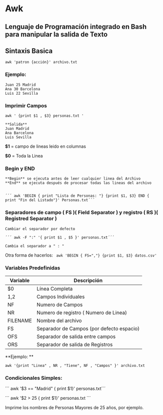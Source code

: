 # Awk

## Lenguaje de Programación integrado en Bash para manipular la salida de Texto

## Sintaxis Basica

```awk 'patron {acción}' archivo.txt ```


### Ejemplo:

	Juan 25 Madrid
	Ana 30 Barcelona
	Luis 22 Sevilla


### Imprimir Campos

``` awk ' {print $1 , $3} personas.txt ' ```

	**Salida**
	Juan Madrid
	Ana Barcelona
	Luis Sevilla

**$1** = campo de lineas leido en columnas

**$0** = Toda la Linea


### Begin y END

	**Begin** se ejecuta antes de leer cualquier linea del Archivo
	**End** se ejecuta después de procesar todas las lineas del archivo


	´´´ awk 'BEGIN { print "Lista de Personas: "} {print $1, $3} END { print "Fin del Listado"}' Personas.txt´´´

	
### Separadores de campo ( FS )( Field Separator ) y registro ( RS )( Registred Separator )

	Cambiar el separador por defecto

	´´´ awk -F ":" '{ print $1 , $5 }' personas.txt´´´

	Cambia el separador a " : "


   Otra forma de hacerlos: ``` awk 'BEGIN { FS=","} {print $1, $3} datos.csv'```


### Variables Predefinidas

|Variable | Descripción |
|---------|-------------|
|$0|Línea Completa|
|$1,$2|Campos Individuales|
|NF|Numero de Campos|
|NR|Numero de registro ( Numero de Linea)|
|FILENAME| Nombre del archivo|
|FS| Separador de Campos (por defecto espacio)|
|OFS| Separador de salida entre campos|
|ORS| Separador de salida de Registros|
 

**Ejemplo: **

``` awk '{print "Linea" , NR , "Tiene", NF , "Campos" }' archivo.txt ```




### Condicionales Simples:

´´´ awk '$3 == "Madrid" { print $1}' personas.txt´´´


´´´ awk '$2 > 25 { print $1}' personas.txt ´´´

Imprime los nombres de Personas Mayores de 25 años, por ejemplo.




 
